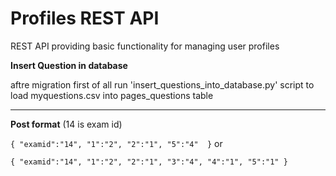 # Profiles REST API

REST API providing basic functionality for managing user profiles 

****Insert Question in database****

aftre migration first of all run 'insert_questions_into_database.py' script to load myquestions.csv into pages_questions table


-------------------------------------------------------------------------

**Post format**
(14 is exam id)

`{
	"examid":"14",
	"1":"2",
	"2":"1",
	"5":"4"	
}`
or 

`{
	"examid":"14",
	"1":"2",
	"2":"1",
	"3":"4",
	"4":"1",
	"5":"1"
}
`
